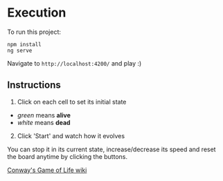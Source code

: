 # Execution

To run this project: 

```
npm install
ng serve
```

Navigate to `http://localhost:4200/` and play :)

## Instructions

1. Click on each cell to set its initial state
  + *green* means **alive**
  + *white* means **dead**
2. Click 'Start' and watch how it evolves

You can stop it in its current state, increase/decrease its speed and reset the board anytime by clicking the buttons.

[Conway's Game of Life wiki](https://en.wikipedia.org/wiki/Conway%27s_Game_of_Life)


